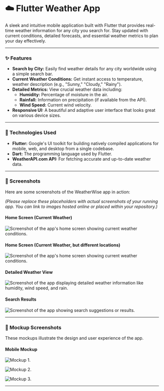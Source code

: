 # ☁️ Flutter Weather App

A sleek and intuitive mobile application built with Flutter that provides real-time weather information for any city you search for. Stay updated with current conditions, detailed forecasts, and essential weather metrics to plan your day effectively.

---

### ✨ Features

* **Search by City:** Easily find weather details for any city worldwide using a simple search bar.
* **Current Weather Conditions:** Get instant access to temperature, weather description (e.g., "Sunny," "Cloudy," "Rainy").
* **Detailed Metrics:** View crucial weather data including:
    * **Humidity:** Percentage of moisture in the air.
    * **Rainfall:** Information on precipitation (if available from the API).
    * **Wind Speed:** Current wind velocity.
* **Responsive UI:** A beautiful and adaptive user interface that looks great on various device sizes.

---

### 🚀 Technologies Used

* **Flutter:** Google's UI toolkit for building natively compiled applications for mobile, web, and desktop from a single codebase.
* **Dart:** The programming language used by Flutter.
* **WeatherAPI.com API:** For fetching accurate and up-to-date weather data.

---

### 📸 Screenshots

Here are some screenshots of the WeatherWise app in action:

*(Please replace these placeholders with actual screenshots of your running app. You can link to images hosted online or placed within your repository.)*

#### Home Screen (Current Weather)
![Screenshot of the app's home screen showing current weather conditions.](assets/screenshots/1.png)

#### Home Screen (Current Weather, but different locations)
![Screenshot of the app's home screen showing current weather conditions.](assets/screenshots/4.png)

#### Detailed Weather View
![Screenshot of the app displaying detailed weather information like humidity, wind speed, and rain.](assets/screenshots/2.png)

#### Search Results
![Screenshot of the app showing search suggestions or results.](assets/screenshots/3.png)

---

### 🎨 Mockup Screenshots

These mockups illustrate the design and user experience of the app.

#### Mobile Mockup 
![Mockup 1.](assets/mockup/1.png)

![Mockup 2.](assets/mockup/2.png)

![Mockup 3.](assets/mockup/3.png)



---

